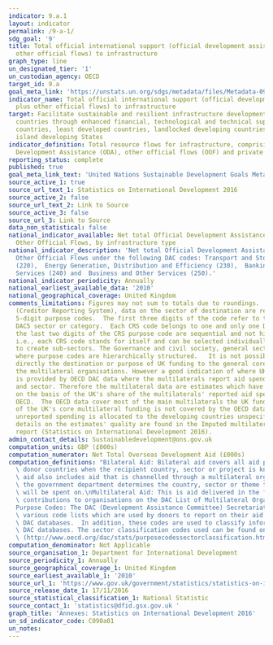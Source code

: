 ```yaml
---
indicator: 9.a.1
layout: indicator
permalink: /9-a-1/
sdg_goal: '9'
title: Total official international support (official development assistance plus
  other official flows) to infrastructure
graph_type: line
un_designated_tier: '1'
un_custodian_agency: OECD
target_id: 9.a
goal_meta_link: 'https://unstats.un.org/sdgs/metadata/files/Metadata-09-0A-01.pdf '
indicator_name: Total official international support (official development assistance
  plus other official flows) to infrastructure
target: Facilitate sustainable and resilient infrastructure development in developing
  countries through enhanced financial, technological and technical support to African
  countries, least developed countries, landlocked developing countries and small
  island developing States
indicator_definition: Total resource flows for infrastructure, comprising Official
  Development Assistance (ODA), other official flows (OOF) and private flows.
reporting_status: complete
published: true
goal_meta_link_text: 'United Nations Sustainable Development Goals Metadata: 9.a.1'
source_active_1: true
source_url_text_1: Statistics on International Development 2016
source_active_2: false
source_url_text_2: Link to Source
source_active_3: false
source_url_3: Link to Source
data_non_statistical: false
national_indicator_available: Net total Official Development Assistance (ODA) and
  Other Official Flows, by infrastructure type
national_indicator_description: 'Net total Official Development Assistance (ODA) and
  Other Official Flows under the following DAC codes: Transport and Storage (210),  Communications
  (220),  Energy Generation, Distribution and Efficiency (230),  Banking and Financial
  Services (240) and  Business and Other Services (250).'
national_indicator_periodicity: Annually
national_earliest_available_data: '2010'
national_geographical_coverage: United Kingdom
comments_limitations: Figures may not sum to totals due to roundings.  In the CRS
  (Creditor Reporting System), data on the sector of destination are recorded using
  5-digit purpose codes.  The first three digits of the code refer to the corresponding
  DAC5 sector or category.  Each CRS code belongs to one and only one DAC5 category.  Generally,
  the last two digits of the CRS purpose code are sequential and not hierarchical
  i.e., each CRS code stands for itself and can be selected individually or grouped
  to create sub-sectors. The Governance and civil society, general sector is an exception
  where purpose codes are hierarchically structured.   It is not possible to track
  directly the destination or purpose of UK funding to the general core budgets of
  the multilateral organisations. However a good indication of where UK funding goes
  is provided by OECD DAC data where the multilaterals report aid spend by country
  and sector. Therefore the multilateral data are estimates which have been calculated
  on the basis of the UK's share of the multilaterals' reported aid spending to the
  OECD.  The OECD data cover most of the main multilaterals the UK funds.  About 15%
  of the UK's core multilateral funding is not covered by the OECD data, and this
  unreported spending is allocated to the developing countries unspecified category.   More
  details on the estimates' quality are found in the Imputed multilateral share quality
  report (Statistics on International Development 2016).
admin_contact_details: Sustainabledevelopment@ons.gov.uk
computation_units: GBP (£000s)
computation_numerator: Net Total Overseas Development Aid (£000s)
computation_definitions: "Bilateral Aid: Bilateral aid covers all aid provided by\
  \ donor countries when the recipient country, sector or project is known. Bilateral\
  \ aid also includes aid that is channelled through a multilateral organisation where\
  \ the government department determines the country, sector or theme that the funds\
  \ will be spent on.\nMultilateral Aid: This is aid delivered in the form of core\
  \ contributions to organisations on the DAC List of Multilateral Organisations.\n\
  Purpose Codes: The DAC (Development Assistance Committee) Secretariat maintains\
  \ various code lists which are used by donors to report on their aid flows to the\
  \ DAC databases.  In addition, these codes are used to classify information in the\
  \ DAC databases. The sector classification codes used can be found on the OECD website\
  \ (http://www.oecd.org/dac/stats/purposecodessectorclassification.htm)."
computation_denominator: Not Applicable
source_organisation_1: Department for International Development
source_periodicity_1: Annually
source_geographical_coverage_1: United Kingdom
source_earliest_available_1: '2010'
source_url_1: 'https://www.gov.uk/government/statistics/statistics-on-international-development-2016 '
source_release_date_1: 17/11/2016
source_statistical_classification_1: National Statistic
source_contact_1: 'statistics@dfid.gsx.gov.uk '
graph_title: 'Annexes: Statistics on International Development 2016'
un_sd_indicator_code: C090a01
un_notes:
---
```

